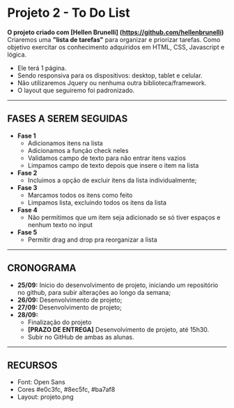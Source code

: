# Projeto 2 - To Do List

**O projeto criado com [Hellen Brunelli] (https://github.com/hellenbrunelli)**
Criaremos uma **"lista de tarefas"** para organizar e priorizar tarefas.
Como objetivo exercitar os conhecimento adquiridos em HTML, CSS, Javascript e lógica.

- Ele terá 1 página.
- Sendo responsiva para os dispositivos: desktop, tablet e celular.
- Não utilizaremos Jquery ou nenhuma outra biblioteca/framework.
- O layout que seguiremo foi padronizado.

--------------

## FASES A SEREM SEGUIDAS
- **Fase 1**
    - Adicionamos itens na lista
    - Adicionamos a função check neles
    - Validamos campo de texto para não entrar itens vazios
    - Limpamos campo de texto depois que insere o item na lista
- **Fase 2**
    - Incluimos a opção de excluir itens da lista individualmente;
- **Fase 3**
    - Marcamos todos os itens como feito
    - Limpamos lista, excluindo todos os itens da lista
- **Fase 4**	
    - Não permitimos que um item seja adicionado se só tiver espaços e nenhum texto no input
- **Fase 5**	
    - Permitir drag and drop pra reorganizar a lista

--------------

## CRONOGRAMA
- **25/09:** Inicio do desenvolvimento de projeto, iniciando um repositório no github, para subir alterações ao longo da semana;
- **26/09:** Desenvolvimento de projeto;
- **27/09:** Desenvolvimento de projeto;
- **28/09:** 
    - Finalização do projeto
    - **[PRAZO DE ENTREGA]** Desenvolvimento de projeto, até 15h30.
    - Subir no GitHub de ambas as alunas.

--------------

## RECURSOS
- Font: Open Sans
- Cores #e0c3fc, #8ec5fc, #ba7af8
- Layout: projeto.png




